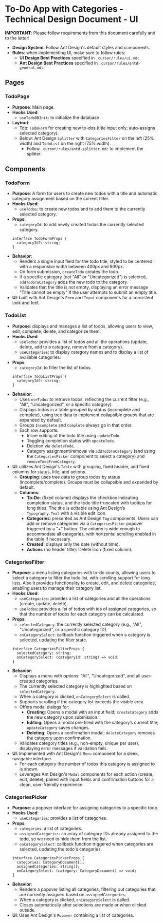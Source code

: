 # To-Do App with Categories - Technical Design Document - UI

**IMPORTANT**: Please follow requirements from this document carefully and to the letter!

- **Design System**: Follow Ant Design's default styles and components.
- **Rules**: when implementing UI, make sure to follow rules: 
  - **UI Design Best Practices** specified in `.cursor/rules/ui.mdc` 
  - **Ant Design Best Practices** specified in `.cursor/rules/antd-general.mdc`

## Pages

### TodoPage

- **Purpose**: Main page.
- **Hooks Used**:
  - `useTodoDBInit`: to initialize the database
- **Laytout**:
  - Top: `TodoForm` for creating new to-dos (title input only; auto-assigns selected category).
  - Below: Ant Design `Splitter` with `CategoriesFilter` on the left (25% width) and `TodoList` on the right (75% width).
    - Follow `.cursor/rules/antd-splitter.mdc` to implement the splitter.

## Components

### TodoForm

- **Purpose**: A form for users to create new todos with a title and automatic category assignment based on the current filter.
- **Hooks Used**:
  - `useTodos`: to create new todos and to add them to the currently selected category. 
- **Props**: 
  - `categoryId`: to add newly created todos the currently selected category. 
  ```tsx
  interface TodoFormProps {
    categoryId?: string;
  }
  ```
- **Behavior**:
  - Renders a single input field for the todo title, styled to be centered with a responsive width between 400px and 600px.
  - On form submission, `createTodo` creates the todo.
  - If a specific category (not "All" or "Uncategorized") is selected, `addTodoToCategory` adds the new todo to the category.
  - Validates that the title is not empty, displaying an error message "Title cannot be empty" if the user attempts to submit an empty title.
- **UI**: built with Ant Design's `Form` and `Input` components for a consistent look and feel.

### TodoList

- **Purpose**: displays and manages a list of todos, allowing users to view, edit, complete, delete, and categorize them.
- **Hooks Used**:
  - `useTodos`: provides a list of todos and all the operations (update, delete, add to a category, remove from a category).
  - `useCategories`: to display category names and to display a list of available categories.
- **Props**: 
  - `categoryId`: to filter the list of todos. 
  ```tsx
  interface TodoListProps {
    categoryId?: string;
  }
  ```
- **Behavior**:
  - Uses `useTodos` to retrieve todos, reflecting the current filter (e.g., "All", "Uncategorized", or a specific category).
  - Displays todos in a table grouped by status (incomplete and complete), using tree data to implement collapsible groups that are expanded by default. 
  - Groups `Incomplete` and `Complete` always go in that order.
  - Each row supports:
    - Inline editing of the todo title using `updateTodo`.
    - Toggling completion status with `updateTodo`.
    - Deletion via `deleteTodo`.
    - Category assignment/removal via `addTodoToCategory` (and using the `CategoriesPicker` component to select a category) and `removeTodoFromCategory`.
- **UI**: utilizes Ant Design's `Table` with grouping, fixed header, and fixed columns for status, title, and actions.
  - **Grouping**: uses tree data to group todos by status (incomplete/complete). Groups must be collapsible and expanded by default.
  - **Columns**:
    - **To-Do**: (fixed column) displays the checkbox indicating completion status, and the todo title truncated with tooltips for long titles. The title is editable using Ant Design’s `Typography.Text` with a visible edit icon.
    - **Categories**: presented as Ant Design `Tag` components. Users can add or remove categories via a `CategoriesPicker` popover triggered by a "+" button. The column is wide enough to accommodate all categories, with horizontal scrolling enabled in the table if necessary.
    - **Created**: displays only the date (without time).
    - **Actions** (no header title): Delete icon (fixed column).

### CategoriesFilter

- **Purpose**: a menu listing categories with to-do counts, allowing users to select a category to filter the todo list, with scrolling support for long lists. Also it provides functionality to create, edit, and delete categories, enabling users to manage their category list. 
- **Hooks Used**:
  - `useCategories`: provides a list of categories and all the operations (create, update, delete).
  - `useTodos`: provides a list of todos with ids of assigned categories, so that the number of todos for each category can be calculated.
- **Props**:
  - `selectedCategory`: the currently selected category (e.g., "All", "Uncategorized", or a specific category ID).
  - `onCategorySelect`: callback function triggered when a category is selected, updating the filter state.
  ```tsx
  interface CategoriesFilterProps {
    selectedCategory: string;
    onCategorySelect: (categoryId: string) => void;
  }
  ```
- **Behavior**:
  - Displays a menu with options: "All", "Uncategorized", and all user-created categories.
  - The currently selected category is highlighted based on `selectedCategory`.
  - When a category is clicked, `onCategorySelect` is called.
  - Supports scrolling if the category list exceeds the visible area.
  - Offers modal dialogs for:
    - **Creating**: Opens a modal with an input field; `createCategory` adds the new category upon submission.
    - **Editing**: Opens a modal pre-filled with the category’s current title; `updateCategory` saves changes.
    - **Deleting**: Opens a confirmation modal; `deleteCategory` removes the category upon confirmation.
  - Validates category titles (e.g., non-empty, unique per user), displaying error messages if validation fails.
- **UI**: Implemented with Ant Design's `Menu` component for a sleek, navigable interface.
  - For each category the number of todos this category is assigned to is shown.
  - Leverages Ant Design's `Modal` components for each action (create, edit, delete), paired with input fields and confirmation buttons for a clean, user-friendly experience.

### CategoriesPicker

- **Purpose**: a popover interface for assigning categories to a specific todo.
- **Hooks Used**:
  - `useCategories`: provides a list of categories.
- **Props**:
  - `categories`: a list of categories.
  - `assignedCategories`: an array of category IDs already assigned to the todo, so we need to hide them from the list.
  - `onCategorySelect`: callback function triggered when categories are selected, updating the todo's categories.
  ```tsx
  interface CategoriesPickerProps {
    categories: CategoryDocument[];
    assignedCategories: string[];
    onCategorySelect: (category: CategoryDocument) => void;
  }
  ```
- **Behavior**:
  - Renders a popover listing all categories, filtering out categories that are currently assigned based on `assignedCategories`.
  - When a category is clicked, `onCategorySelect` is called.
  - Closes automatically after selections are made or when clicked outside.
- **UI**: Uses Ant Design's `Popover` containing a list of categories.